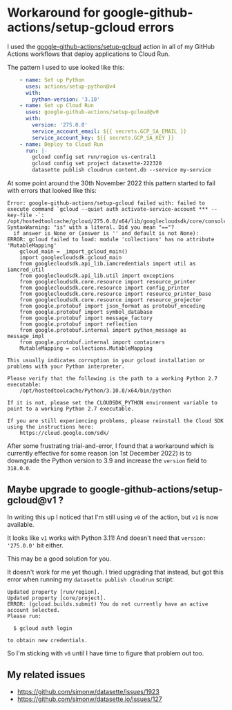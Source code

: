 # Workaround for google-github-actions/setup-gcloud errors

I used the [google-github-actions/setup-gcloud](https://github.com/google-github-actions/setup-gcloud) action in all of my GitHub Actions workflows that deploy applications to Cloud Run.

The pattern I used to use looked like this:

```yaml
    - name: Set up Python
      uses: actions/setup-python@v4
      with:
        python-version: '3.10'
    - name: Set up Cloud Run
      uses: google-github-actions/setup-gcloud@v0
      with:
        version: '275.0.0'
        service_account_email: ${{ secrets.GCP_SA_EMAIL }}
        service_account_key: ${{ secrets.GCP_SA_KEY }}
    - name: Deploy to Cloud Run
      run: |-
        gcloud config set run/region us-central1
        gcloud config set project datasette-222320
        datasette publish cloudrun content.db --service my-service
```
At some point around the 30th November 2022 this pattern started to fail with errors that looked like this:
```
Error: google-github-actions/setup-gcloud failed with: failed to execute command `gcloud --quiet auth activate-service-account *** --key-file -`: /opt/hostedtoolcache/gcloud/275.0.0/x64/lib/googlecloudsdk/core/console/console_io.py:544: SyntaxWarning: "is" with a literal. Did you mean "=="?
  if answer is None or (answer is '' and default is not None):
ERROR: gcloud failed to load: module 'collections' has no attribute 'MutableMapping'
    gcloud_main = _import_gcloud_main()
    import googlecloudsdk.gcloud_main
    from googlecloudsdk.api_lib.iamcredentials import util as iamcred_util
    from googlecloudsdk.api_lib.util import exceptions
    from googlecloudsdk.core.resource import resource_printer
    from googlecloudsdk.core.resource import config_printer
    from googlecloudsdk.core.resource import resource_printer_base
    from googlecloudsdk.core.resource import resource_projector
    from google.protobuf import json_format as protobuf_encoding
    from google.protobuf import symbol_database
    from google.protobuf import message_factory
    from google.protobuf import reflection
    from google.protobuf.internal import python_message as message_impl
    from google.protobuf.internal import containers
    MutableMapping = collections.MutableMapping

This usually indicates corruption in your gcloud installation or problems with your Python interpreter.

Please verify that the following is the path to a working Python 2.7 executable:
    /opt/hostedtoolcache/Python/3.10.8/x64/bin/python

If it is not, please set the CLOUDSDK_PYTHON environment variable to point to a working Python 2.7 executable.

If you are still experiencing problems, please reinstall the Cloud SDK using the instructions here:
    https://cloud.google.com/sdk/
```
After some frustrating trial-and-error, I found that a workaround which is currently effective for some reason (on 1st December 2022) is to downgrade the Python version to 3.9 and increase the `version` field to `318.0.0`.

## Maybe upgrade to google-github-actions/setup-gcloud@v1 ?

In  writing this up I noticed that I'm still using `v0` of the action, but `v1` is now available.

It looks like `v1` works with Python 3.11! And doesn't need that `version: '275.0.0'` bit either.

This may be a good solution for you.

It doesn't work for me yet though. I tried upgrading that instead, but got this error when running my `datasette publish cloudrun` script:

```
Updated property [run/region].
Updated property [core/project].
ERROR: (gcloud.builds.submit) You do not currently have an active account selected.
Please run:

  $ gcloud auth login

to obtain new credentials.
```
So I'm sticking with `v0` until I have time to figure that problem out too.

## My related issues

- https://github.com/simonw/datasette/issues/1923
- https://github.com/simonw/datasette.io/issues/127
